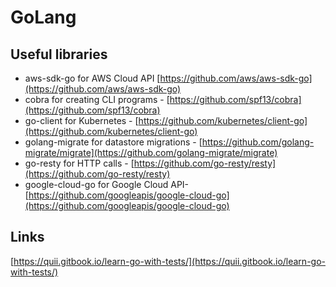 # GoLang

## Useful libraries

* aws-sdk-go for AWS Cloud API [https://github.com/aws/aws-sdk-go](https://github.com/aws/aws-sdk-go)
* cobra for creating CLI programs - [https://github.com/spf13/cobra](https://github.com/spf13/cobra)
* go-client for Kubernetes - [https://github.com/kubernetes/client-go](https://github.com/kubernetes/client-go)
* golang-migrate for datastore migrations - [https://github.com/golang-migrate/migrate](https://github.com/golang-migrate/migrate)
* go-resty for HTTP calls - [https://github.com/go-resty/resty](https://github.com/go-resty/resty)
* google-cloud-go for Google Cloud API- [https://github.com/googleapis/google-cloud-go](https://github.com/googleapis/google-cloud-go)

## Links

[https://quii.gitbook.io/learn-go-with-tests/](https://quii.gitbook.io/learn-go-with-tests/)
